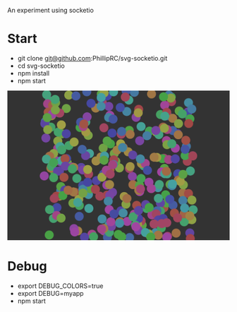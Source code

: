 An experiment using socketio

# Start
- git clone git@github.com:PhillipRC/svg-socketio.git
- cd svg-socketio
- npm install
- npm start

![index screen capture](./client/index.png)

# Debug
- export DEBUG_COLORS=true
- export DEBUG=myapp
- npm start
